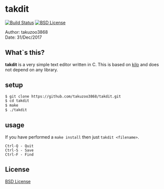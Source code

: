# takdit
[![Build Status](https://travis-ci.org/takuzoo3868/takdit.svg?branch=master)](https://travis-ci.org/takuzoo3868/takdit)
[![BSD License](http://img.shields.io/badge/license-BSD-blue.svg?style=flat)](LICENSE)

Author: takuzoo3868  
Date: 31/Dec/2017 

## What`s this?
**takdit** is a very simple text editor written in C. This is based on [kilo](https://github.com/antirez/kilo) and does not depend on any library.

## setup
```bash
$ git clone https://github.com/takuzoo3868/takdit.git
$ cd takdit
$ make
$ ./takdit
```

## usage
If you have performed a `make install` then just `takdit <filename>`.

```
Ctrl-Q - Quit 
Ctrl-S - Save 
Ctrl-F - Find 
```

## License
[BSD License](LICENSE)